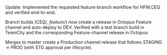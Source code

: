 Update: Implemented the requested feature-branch workflow for HFM.CEQ and verified end-to-end.

Branch builds (CEQ/*, feature/*) now create a release in Octopus Feature channel and auto-deploy to DEV. Verified with a test branch build in TeamCity and the corresponding Feature-channel release in Octopus.

Merges to master create a Production channel release that follows STAGING → PROD (with STG approval per lifecycle).
